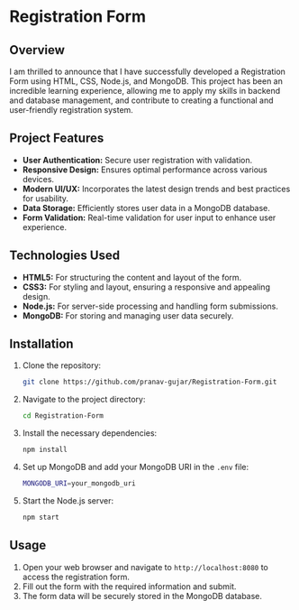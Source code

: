 # Registration Form

## Overview

I am thrilled to announce that I have successfully developed a Registration Form using HTML, CSS, Node.js, and MongoDB. This project has been an incredible learning experience, allowing me to apply my skills in backend and database management, and contribute to creating a functional and user-friendly registration system.

## Project Features

- **User Authentication:** Secure user registration with validation.
- **Responsive Design:** Ensures optimal performance across various devices.
- **Modern UI/UX:** Incorporates the latest design trends and best practices for usability.
- **Data Storage:** Efficiently stores user data in a MongoDB database.
- **Form Validation:** Real-time validation for user input to enhance user experience.

## Technologies Used

- **HTML5:** For structuring the content and layout of the form.
- **CSS3:** For styling and layout, ensuring a responsive and appealing design.
- **Node.js:** For server-side processing and handling form submissions.
- **MongoDB:** For storing and managing user data securely.

## Installation

1. Clone the repository:
    ```bash
    git clone https://github.com/pranav-gujar/Registration-Form.git
    ```
2. Navigate to the project directory:
    ```bash
    cd Registration-Form
    ```
3. Install the necessary dependencies:
    ```bash
    npm install
    ```
4. Set up MongoDB and add your MongoDB URI in the `.env` file:
    ```bash
    MONGODB_URI=your_mongodb_uri
    ```
5. Start the Node.js server:
    ```bash
    npm start
    ```

## Usage

1. Open your web browser and navigate to `http://localhost:8080` to access the registration form.
2. Fill out the form with the required information and submit.
3. The form data will be securely stored in the MongoDB database.
